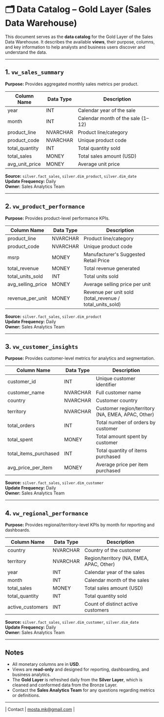 # 🗂️ Data Catalog – Gold Layer (Sales Data Warehouse)



This document serves as the **data catalog** for the Gold Layer of the Sales Data Warehouse. It describes the available **views**, their purpose, columns, and key information to help analysts and business users discover and understand the data.

---

## 1. `vw_sales_summary`

**Purpose:** Provides aggregated monthly sales metrics per product.

| Column Name       | Data Type | Description                                  |
|------------------|-----------|----------------------------------------------|
| year              | INT       | Calendar year of the sale                     |
| month             | INT       | Calendar month of the sale (1–12)           |
| product_line      | NVARCHAR  | Product line/category                        |
| product_code      | NVARCHAR  | Unique product code                           |
| total_quantity    | INT       | Total quantity sold                           |
| total_sales       | MONEY     | Total sales amount (USD)                      |
| avg_unit_price    | MONEY     | Average unit price                            |

**Source:** `silver.fact_sales`, `silver.dim_product`, `silver.dim_date`  
**Update Frequency:** Daily  
**Owner:** Sales Analytics Team

---

## 2. `vw_product_performance`

**Purpose:** Provides product-level performance KPIs.

| Column Name        | Data Type | Description                                  |
|-------------------|-----------|----------------------------------------------|
| product_line       | NVARCHAR  | Product line/category                        |
| product_code       | NVARCHAR  | Unique product code                           |
| msrp               | MONEY     | Manufacturer's Suggested Retail Price        |
| total_revenue      | MONEY     | Total revenue generated                       |
| total_units_sold   | INT       | Total units sold                              |
| avg_selling_price  | MONEY     | Average selling price per unit                |
| revenue_per_unit   | MONEY     | Revenue per unit sold (total_revenue / total_units_sold) |

**Source:** `silver.fact_sales`, `silver.dim_product`  
**Update Frequency:** Daily  
**Owner:** Sales Analytics Team

---

## 3. `vw_customer_insights`

**Purpose:** Provides customer-level metrics for analytics and segmentation.

| Column Name           | Data Type | Description                                    |
|-----------------------|-----------|-----------------------------------------------|
| customer_id           | INT       | Unique customer identifier                     |
| customer_name         | NVARCHAR  | Full customer name                             |
| country               | NVARCHAR  | Customer country                               |
| territory             | NVARCHAR  | Customer region/territory (NA, EMEA, APAC, Other) |
| total_orders          | INT       | Total number of orders by customer            |
| total_spent           | MONEY     | Total amount spent by customer                |
| total_items_purchased | INT       | Total quantity of items purchased             |
| avg_price_per_item    | MONEY     | Average price per item purchased              |

**Source:** `silver.fact_sales`, `silver.dim_customer`  
**Update Frequency:** Daily  
**Owner:** Sales Analytics Team

---

## 4. `vw_regional_performance`

**Purpose:** Provides regional/territory-level KPIs by month for reporting and dashboards.

| Column Name       | Data Type | Description                                |
|------------------|-----------|--------------------------------------------|
| country           | NVARCHAR  | Country of the customer                     |
| territory         | NVARCHAR  | Region/territory (NA, EMEA, APAC, Other)  |
| year              | INT       | Calendar year of the sales                  |
| month             | INT       | Calendar month of the sales                 |
| total_sales       | MONEY     | Total sales amount (USD)                    |
| total_quantity    | INT       | Total quantity sold                          |
| active_customers  | INT       | Count of distinct active customers          |

**Source:** `silver.fact_sales`, `silver.dim_customer`, `silver.dim_date`  
**Update Frequency:** Daily  
**Owner:** Sales Analytics Team

---

## Notes

- All monetary columns are in **USD**.  
- Views are **read-only** and designed for reporting, dashboarding, and business analytics.  
- The **Gold Layer** is refreshed daily from the **Silver Layer**, which is cleaned and conformed data from the Bronze Layer.  
- Contact the **Sales Analytics Team** for any questions regarding metrics or definitions.

---

| Contact | [mosta.mk@gmail.com](mailto:mosta.mk@gmail.com) |
